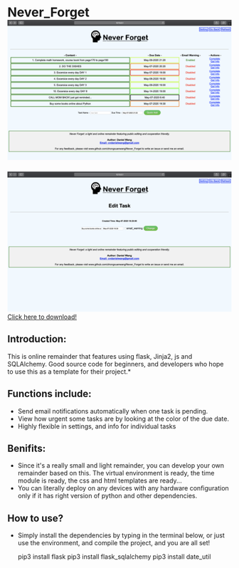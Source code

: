 
# Never_Forget ![INDEX Page](img/NF_index.png)  
![editpage](img/edit.png)  
[Click here to download!](https://github.com/ZhongxuanWang/simple_web_remainder-python/archive/master.zip)  
## Introduction:  
  
This is online remainder that features using flask, Jinja2, js  and SQLAlchemy. Good source code for beginners, and developers who hope  
   to use this as a template for their project.*  
  
## Functions include:  
  
- Send email notifications automatically when one task is pending.  
- View how urgent some tasks are by looking at the color of the due date.  
- Highly flexible in settings, and info for individual tasks  
  
  
  
## Benifits:  
  
- Since it's a really small and light remainder, you can develop your own remainder based on this. The virtual environment is ready,  the time module is ready, the css and html templates are ready...  
- You can literally deploy on any devices with any hardware configuration only if it has right version of python and other dependencies.  
  
## How to use?  
  
- Simply install the dependencies by typing in the terminal below, or just use the environment, and compile the project, and you are all set!


    pip3 install flask
    pip3 install flask_sqlalchemy
    pip3 install date_util
